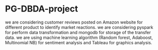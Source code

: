 # PG-DBDA-project
we are considering customer reviews posted on Amazon website for different product to identify market reactions. we are considering pyspark for perform data transformation and mongodb for storage of the transfer data. we are using machine learning algorithm (Random forest, Adaboost, Multinomial NB) for sentiment analysis and Tableau for graphics analysis.
